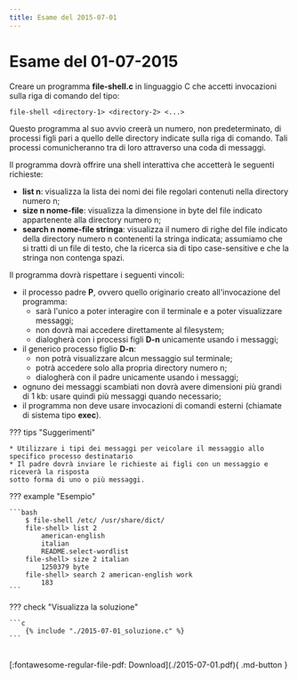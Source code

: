 ```yaml
---
title: Esame del 2015-07-01
---
```

# Esame del 01-07-2015

Creare un programma __file-shell.c__ in linguaggio C che accetti invocazioni sulla riga di
comando del tipo:

    file-shell <directory-1> <directory-2> <...>

Questo programma al suo avvio creerà un numero, non predeterminato, di processi figli pari a quello delle directory indicate sulla riga di comando. Tali processi comunicheranno tra di loro attraverso una coda di messaggi.

Il programma dovrà offrire una shell interattiva che accetterà le seguenti richieste:

* __list n__: visualizza la lista dei nomi dei file regolari contenuti nella directory numero n;
* __size n nome-file__: visualizza la dimensione in byte del file indicato appartenente alla directory numero n;
* __search n nome-file stringa__: visualizza il numero di righe del file indicato della directory numero n contenenti la stringa indicata; assumiamo che si tratti di un file di testo, che la ricerca sia di tipo case-sensitive e che la stringa non contenga spazi.

Il programma dovrà rispettare i seguenti vincoli:

* il processo padre __P__, ovvero quello originario creato
all'invocazione del programma:
    * sarà l'unico a poter interagire con il terminale e a poter visualizzare messaggi; 
    * non dovrà mai accedere direttamente al filesystem;
    * dialogherà con i processi figli __D-n__ unicamente usando i messaggi;
* il generico processo figlio __D-n__:
    * non potrà visualizzare alcun messaggio sul terminale;
    * potrà accedere solo alla propria directory numero n;
    * dialogherà con il padre unicamente usando i messaggi;
* ognuno dei messaggi scambiati non dovrà avere dimensioni più grandi di 1 kb:
usare quindi più messaggi quando necessario;
* il programma non deve usare invocazioni di comandi esterni (chiamate di sistema
tipo __exec__).

??? tips "Suggerimenti"

    * Utilizzare i tipi dei messaggi per veicolare il messaggio allo specifico processo destinatario
    * Il padre dovrà inviare le richieste ai figli con un messaggio e riceverà la risposta
    sotto forma di uno o più messaggi.

??? example "Esempio"

    ```bash
        $ file-shell /etc/ /usr/share/dict/
        file-shell> list 2
            american-english
            italian
            README.select-wordlist
        file-shell> size 2 italian
            1250379 byte
        file-shell> search 2 american-english work
            183
    ```

??? check "Visualizza la soluzione"

    ```c
        {% include "./2015-07-01_soluzione.c" %}
    ```

<br>
[:fontawesome-regular-file-pdf: Download](./2015-07-01.pdf){ .md-button }
